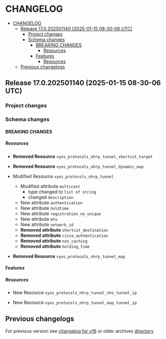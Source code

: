 
# CHANGELOG

<!--TOC-->

- [CHANGELOG](#changelog)
  - [Release 17.0.202501140 (2025-01-15 08-30-06 UTC)](#release-170202501140-2025-01-15-08-30-06-utc)
    - [Project changes](#project-changes)
    - [Schema changes](#schema-changes)
      - [BREAKING CHANGES](#breaking-changes)
        - [Resources](#resources)
      - [Features](#features)
        - [Resources](#resources-1)
  - [Previous changelogs](#previous-changelogs)

<!--TOC-->


## Release 17.0.202501140 (2025-01-15 08-30-06 UTC)
### Project changes

### Schema changes
#### BREAKING CHANGES

##### Resources
* **Removed Resource** `vyos_protocols_nhrp_tunnel_shortcut_target`

* **Removed Resource** `vyos_protocols_nhrp_tunnel_dynamic_map`

* Modified Resource `vyos_protocols_nhrp_tunnel`
	* Modified attribute `multicast`
		* type changed to `list of string`
		* changed `description`
	* New attribute `authentication`
	* New attribute `holdtime`
	* New attribute `registration_no_unique`
	* New attribute `mtu`
	* New attribute `network_id`
	* **Removed attribute** `shortcut_destination`
	* **Removed attribute** `cisco_authentication`
	* **Removed attribute** `non_caching`
	* **Removed attribute** `holding_time`

* **Removed Resource** `vyos_protocols_nhrp_tunnel_map`





#### Features

##### Resources
* New Resource `vyos_protocols_nhrp_tunnel_nhs_tunnel_ip`

* New Resource `vyos_protocols_nhrp_tunnel_map_tunnel_ip`








## Previous changelogs
For previous version see [changelog for v16](data/changelogs/CHANGELOG-v16.md) or older archives [directory](data/changelogs/)
